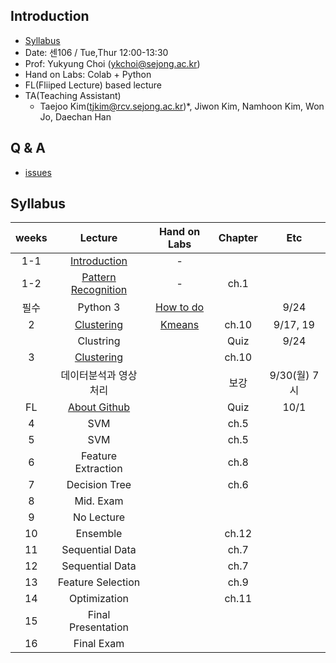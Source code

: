 
## Introduction
- [Syllabus](https://github.com/sejongresearch/2019.Fall.PatternRecognition/blob/master/Syllabus.pdf)
- Date: 센106 / Tue,Thur 12:00-13:30
- Prof: Yukyung Choi (ykchoi@sejong.ac.kr)
- Hand on Labs: Colab + Python
- FL(Fliiped Lecture) based lecture
- TA(Teaching Assistant)
  - Taejoo Kim(tjkim@rcv.sejong.ac.kr)*,  Jiwon Kim, Namhoon Kim, Won Jo, Daechan Han

## Q & A
- [issues](https://github.com/sejongresearch/2019.Fall.AdvancedC/issues)

## Syllabus
| weeks | Lecture | Hand on Labs  | Chapter | Etc | 
|:--:|:--:|:--:|:--:|:--:|
| 1-1 | [Introduction](https://github.com/sejongresearch/2019.Fall.PatternRecognition/blob/master/LectureNote/%EA%B0%95%EC%9D%98%EC%86%8C%EA%B0%9C.pdf) | - | |
| 1-2 | [Pattern Recognition](https://github.com/sejongresearch/2019.Fall.PatternRecognition/blob/master/LectureNote/%ED%8C%A8%ED%84%B4%EC%9D%B8%EC%8B%9D_%EA%B0%9C%EB%85%90%EC%86%8C%EA%B0%9C.pdf) | - | ch.1 | | 
| 필수 |  Python 3 | [How to do](https://github.com/sejongresearch/2019.Fall.PatternRecognition/blob/master/LectureNote/learn%20python%203%20%EC%9D%B4%EC%88%98%EB%B0%A9%EB%B2%95.pdf) | | 9/24 | 
| 2 | [Clustering](https://github.com/sejongresearch/2019.Fall.PatternRecognition/blob/master/LectureNote/%ED%8C%A8%ED%84%B4%EC%9D%B8%EC%8B%9D-%EA%B5%B0%EC%A7%91%ED%99%94.pdf) | [Kmeans](https://colab.research.google.com/drive/1wj5Tnyz0EMx1Jd4Tnva0LvNXLHXx6QoW) | ch.10 | 9/17, 19 | 
|  | Clustring |  | Quiz |  9/24  |
| 3 | [Clustering](https://github.com/sejongresearch/2019.Fall.PatternRecognition/blob/master/LectureNote/AdvancedClustering.pdf) | | ch.10 | | 
|  | 데이터분석과 영상처리 |  | 보강 |  9/30(월) 7시  |
| FL | [About Github](https://github.com/sejongresearch/2019.Fall.PatternRecognition/issues/5) | | Quiz | 10/1 |
| 4 | SVM | | ch.5 | | 
| 5 | SVM | | ch.5 | | 
| 6 | Feature Extraction | | ch.8 | | 
| 7 | Decision Tree | | ch.6 | | 
| 8 | Mid. Exam | | | | 
| 9 | No Lecture | | | | 
| 10 | Ensemble | | ch.12 | | 
| 11 | Sequential Data | | ch.7 | | 
| 12 | Sequential Data | | ch.7 | | 
| 13 | Feature Selection | | ch.9 | | 
| 14 | Optimization | | ch.11 | | 
| 15 | Final Presentation | | | | 
| 16 | Final Exam | | | | 









